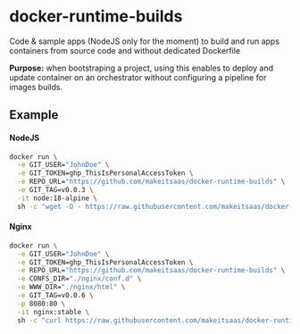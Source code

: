 # docker-runtime-builds

Code & sample apps (NodeJS only for the moment) to build and run apps containers from source code and without dedicated Dockerfile

**Purpose:** when bootstraping a project, using this enables to deploy and update container on an orchestrator without configuring a pipeline for images builds.

## Example

#### NodeJS

```bash
docker run \
  -e GIT_USER="JohnDoe" \
  -e GIT_TOKEN=ghp_ThisIsPersonalAccessToken \
  -e REPO_URL="https://github.com/makeitsaas/docker-runtime-builds" \
  -e GIT_TAG=v0.0.3 \
  -it node:18-alpine \
  sh -c "wget -O - https://raw.githubusercontent.com/makeitsaas/docker-runtime-builds/main/init-node.sh | sh"
```

#### Nginx
```bash
docker run \
  -e GIT_USER="JohnDoe" \
  -e GIT_TOKEN=ghp_ThisIsPersonalAccessToken \
  -e REPO_URL="https://github.com/makeitsaas/docker-runtime-builds" \
  -e CONFS_DIR="./nginx/conf.d" \
  -e WWW_DIR="./nginx/html" \
  -e GIT_TAG=v0.0.6 \
  -p 8080:80 \
  -it nginx:stable \
  sh -c "curl https://raw.githubusercontent.com/makeitsaas/docker-runtime-builds/main/init-nginx.sh | sh"
```
